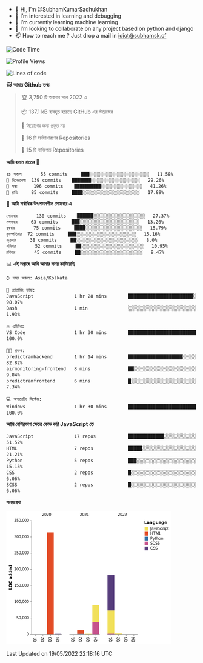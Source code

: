- 👋 Hi, I’m @SubhamKumarSadhukhan
- 👀 I’m interested in learning and debugging
- 🌱 I’m currently learning machine learning
- 💞️ I’m looking to collaborate on any project based on python and django
- 📫 How to reach me ?
      Just drop a mail in idiot@subhamsk.cf

<!---
SubhamKumarSadhukhan/SubhamKumarSadhukhan is a ✨ special ✨ repository because its `README.md` (this file) appears on your GitHub profile.
You can click the Preview link to take a look at your changes.
--->


<!--START_SECTION:waka-->
![Code Time](http://img.shields.io/badge/Code%20Time-494%20hrs%2010%20mins-blue)

![Profile Views](http://img.shields.io/badge/%E0%A6%AA%E0%A7%8D%E0%A6%B0%E0%A7%8B%E0%A6%AB%E0%A6%BE%E0%A6%87%E0%A6%B2%20%E0%A6%A6%E0%A6%B0%E0%A7%8D%E0%A6%B6%E0%A6%A8-2-blue)

![Lines of code](https://img.shields.io/badge/%E0%A6%B9%E0%A7%8D%E0%A6%AF%E0%A6%BE%E0%A6%B2%E0%A7%8B%20%E0%A6%93%E0%A6%AF%E0%A6%BC%E0%A6%BE%E0%A6%B0%E0%A7%8D%E0%A6%B2%E0%A7%8D%E0%A6%A1%20%E0%A6%A5%E0%A7%87%E0%A6%95%E0%A7%87%20%E0%A6%86%E0%A6%AE%E0%A6%BF%20%E0%A6%B2%E0%A6%BF%E0%A6%96%E0%A7%87%E0%A6%9B%E0%A6%BF-600%20Thousand%20%E0%A6%95%E0%A7%8B%E0%A6%A1%E0%A7%87%E0%A6%B0%20%E0%A6%B2%E0%A6%BE%E0%A6%87%E0%A6%A8-blue)

**🐱 আমার Github তথ্য** 

> 🏆 3,750 টি অবদান সাল 2022 এ
 > 
> 📦 137.1 kB ব্যবহৃত হয়েছে GitHub এর স্টরেজের 
 > 
> 🚫 নিয়োগের জন্য প্রস্তুত নয়
 > 
> 📜 16 টি সর্বসাধারণের Repositories 
 > 
> 🔑 15 টি ব্যক্তিগত Repositories  
 > 
**আমি হলাম রাতের 🦉** 

```text
🌞 সকাল       55 commits     ███░░░░░░░░░░░░░░░░░░░░░░   11.58% 
🌆 দিনেরবেলা  139 commits    ███████░░░░░░░░░░░░░░░░░░   29.26% 
🌃 সন্ধা      196 commits    ██████████░░░░░░░░░░░░░░░   41.26% 
🌙 রাত্রি     85 commits     ████░░░░░░░░░░░░░░░░░░░░░   17.89%

```
📅 **আমি সর্বাধিক উৎপাদনশীল সোমবার এ** 

```text
সোমবার       130 commits    ██████░░░░░░░░░░░░░░░░░░░   27.37% 
মঙ্গলবার     63 commits     ███░░░░░░░░░░░░░░░░░░░░░░   13.26% 
বুধবার       75 commits     ████░░░░░░░░░░░░░░░░░░░░░   15.79% 
বৃহস্পতিবার  72 commits     ███░░░░░░░░░░░░░░░░░░░░░░   15.16% 
শুক্রবার     38 commits     ██░░░░░░░░░░░░░░░░░░░░░░░   8.0% 
শনিবার       52 commits     ██░░░░░░░░░░░░░░░░░░░░░░░   10.95% 
রবিবার       45 commits     ██░░░░░░░░░░░░░░░░░░░░░░░   9.47%

```


📊 **এই সপ্তাহে আমি আমার সময় কাটিয়েছি** 

```text
⌚︎ সময় অঞ্চল: Asia/Kolkata

💬 প্রোগ্রামিং ভাষা: 
JavaScript               1 hr 28 mins        ████████████████████████░   98.07% 
Bash                     1 min               ░░░░░░░░░░░░░░░░░░░░░░░░░   1.93%

🔥 এডিটর: 
VS Code                  1 hr 30 mins        █████████████████████████   100.0%

🐱‍💻 প্রকল্ম: 
predictrambackend        1 hr 14 mins        ████████████████████░░░░░   82.82% 
airmonitoring-frontend   8 mins              ██░░░░░░░░░░░░░░░░░░░░░░░   9.84% 
predictramfrontend       6 mins              █░░░░░░░░░░░░░░░░░░░░░░░░   7.34%

💻 অপারেটিং সিস্টেম: 
Windows                  1 hr 30 mins        █████████████████████████   100.0%

```

**আমি বেশিরভাগ ক্ষেত্রে কোড করি JavaScript তে** 

```text
JavaScript               17 repos            █████████████░░░░░░░░░░░░   51.52% 
HTML                     7 repos             █████░░░░░░░░░░░░░░░░░░░░   21.21% 
Python                   5 repos             ███░░░░░░░░░░░░░░░░░░░░░░   15.15% 
CSS                      2 repos             █░░░░░░░░░░░░░░░░░░░░░░░░   6.06% 
SCSS                     2 repos             █░░░░░░░░░░░░░░░░░░░░░░░░   6.06%

```


**সময়রেখা**

![Chart not found](https://raw.githubusercontent.com/SubhamKumarSadhukhan/SubhamKumarSadhukhan/main/charts/bar_graph.png) 


 Last Updated on 19/05/2022 22:18:16 UTC
<!--END_SECTION:waka-->
